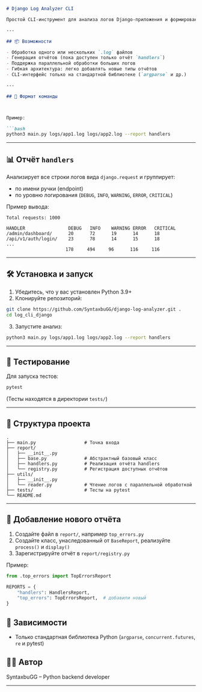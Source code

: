 ```markdown
# Django Log Analyzer CLI

Простой CLI-инструмент для анализа логов Django-приложения и формирования отчётов.

---

## 📦 Возможности

- Обработка одного или нескольких `.log` файлов
- Генерация отчётов (пока доступен только отчёт `handlers`)
- Поддержка параллельной обработки больших логов
- Гибкая архитектура: легко добавлять новые типы отчётов
- CLI-интерфейс только на стандартной библиотеке (`argparse` и др.)

---

## 📑 Формат команды



Пример:

```bash
python3 main.py logs/app1.log logs/app2.log --report handlers
```

---

## 📊 Отчёт `handlers`

Анализирует все строки логов вида `django.request` и группирует:

- по имени ручки (endpoint)
- по уровню логирования (`DEBUG`, `INFO`, `WARNING`, `ERROR`, `CRITICAL`)

Пример вывода:

```
Total requests: 1000

HANDLER                DEBUG   INFO    WARNING ERROR   CRITICAL
/admin/dashboard/      20      72      19      14      18
/api/v1/auth/login/    23      78      14      15      18
...
                      178     494     96      116     116
```

---

## 🛠 Установка и запуск

1. Убедитесь, что у вас установлен Python 3.9+
2. Клонируйте репозиторий:

```bash
git clone https://github.com/SyntaxbuGG/django-log-analyzer.git .
cd log_cli_django

```

3. Запустите анализ:

```bash
python3 main.py logs/app1.log logs/app2.log --report handlers
```

---

## 🧪 Тестирование

Для запуска тестов:

```bash
pytest
```

(Тесты находятся в директории `tests/`)

---

## 📁 Структура проекта

```
.
├── main.py                  # Точка входа
├── report/
│   ├── __init__.py
│   ├── base.py              # Абстрактный базовый класс
│   ├── handlers.py          # Реализация отчёта handlers
│   └── registry.py          # Регистрация доступных отчётов
├── utils/
│   ├── __init__.py
│   └── reader.py            # Чтение логов с параллельной обработкой
├── tests/                   # Тесты на pytest
└── README.md
```

---

## 🧩 Добавление нового отчёта

1. Создайте файл в `report/`, например `top_errors.py`
2. Создайте класс, унаследованный от `BaseReport`, реализуйте `process()` и `display()`
3. Зарегистрируйте отчёт в `report/registry.py`

Пример:

```python
from .top_errors import TopErrorsReport

REPORTS = {
    "handlers": HandlersReport,
    "top_errors": TopErrorsReport,  # добавили новый
}
```


## 📎 Зависимости

- Только стандартная библиотека Python (`argparse`, `concurrent.futures`, `re` и pytest)



## 👨‍💻 Автор

SyntaxbuGG – Python backend developer

---
